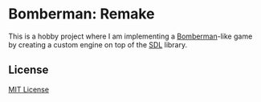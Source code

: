 # Bomberman: Remake

This is a hobby project where I am implementing a [Bomberman](https://en.wikipedia.org/wiki/Bomberman_(1983_video_game))-like game by creating a custom engine on top of the [SDL](https://www.libsdl.org/) library.

## License

[MIT License](https://github.com/iozsaygi/bomberman-remake/blob/main/LICENSE)